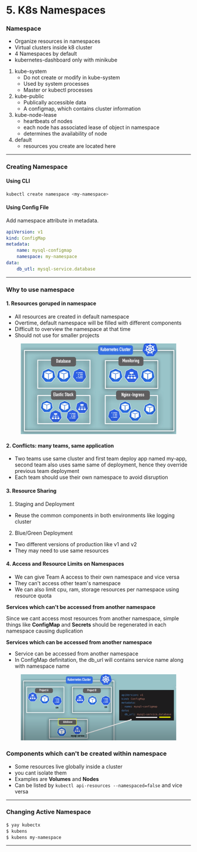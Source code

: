 # 5. K8s Namespaces

### Namespace

* Organize resources in namespaces
* Virtual clusters inside k8 cluster
* 4 Namespaces by default
* kubernetes-dashboard only with minikube

1. kube-system
   * Do not create or modify in kube-system
   * Used by system processes
   * Master or kubectl processes
2. kube-public
   * Publically accessible data
   * A configmap, which contains cluster information
3. kube-node-lease
   * heartbeats of nodes
   * each node has associated lease of object in namespace
   * determines the availability of node
4. default
   * resources you create are located here

***

### Creating Namespace

#### Using CLI

```bash
kubectl create namespace <my-namespace>
```

#### Using Config File

Add namespace attribute in metadata.

```yaml
apiVersion: v1
kind: ConfigMap
metadata:
	name: mysql-configmap
	namespace: my-namespace
data:
	db_utl: mysql-service.database
```

***

### Why to use namespace

#### 1. Resources goruped in namespace

* All resources are created in default namespace
* Overtime, default namespace will be filled with different components
* Difficult to overview the namespace at that time
* Should not use for smaller projects&#x20;

<figure><img src="../../../.gitbook/assets/image (166).png" alt=""><figcaption></figcaption></figure>

#### 2. Conflicts: many teams, same application

* Two teams use same cluster and first team deploy app named my-app, second team also uses same same of deployment, hence they override previous team deployment
* Each team should use their own namespace to avoid disruption

#### 3. Resource Sharing

1. Staging and Deployment

* Reuse the common components in both environments like logging cluster

2. Blue/Green Deployment

* Two different versions of production like v1 and v2
* They may need to use same resources

#### 4. Access and Resource Limits on Namespaces

* We can give Team A access to their own namespace and vice versa
* They can't access other team's namespace
* We can also limit cpu, ram, storage resources per namespace using resource quota

**Services which can't be accessed from another namespace**

Since we cant access most resources from another namespace, simple things like **ConfigMap** and **Secrets** should be regenerated in each namespace causing duplication

**Services which can be accessed from another namespace**

* Service can be accessed from another namespace
* In ConfigMap definitation, the db\_url will contains service name along with namespace name&#x20;

<figure><img src="../../../.gitbook/assets/image (153).png" alt=""><figcaption></figcaption></figure>

### Components which can't be created within namespace

* Some resources live globally inside a cluster
* you cant isolate them
* Examples are **Volumes** and **Nodes**
* Can be listed by `kubectl api-resources --namespaced=false` and vice versa

***

### Changing Active Namespace

```bash
$ yay kubectx
$ kubens
$ kubens my-namespace
```

***
